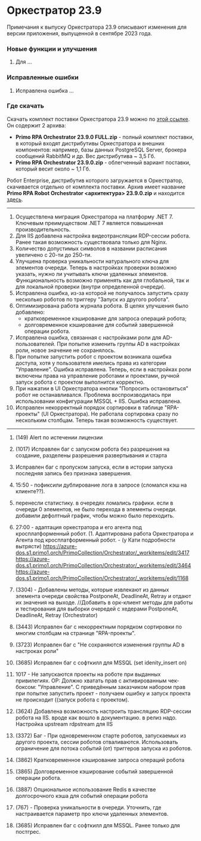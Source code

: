 # Оркестратор 23.9

Примечания к выпуску Оркестратора 23.9 описывают изменения для версии приложения, выпущенной в сентябре 2023 года.

### Новые функции и улучшения

1. Для ...


### Исправленные ошибки
1. Исправлена ошибка ...


### Где скачать

Скачать комплект поставки Оркестратора 23.9 можно по [этой ссылке](https://disk.primo-rpa.ru/index.php/s/primo?path=%2FRelease%2FOrchestrator). Он содержит 2 архива:
* **Primo RPA Orchestrator 23.9.0 FULL.zip** - полный комплект поставки, в который входят дистрибутивы Оркестратора и внешних компонентов: например, базы данных PostgreSQL Server, брокера сообщений RabbitMQ и др. Вес дистрибутива ~ 3,5 Гб.
* **Primo RPA Orchestrator 23.9.0.zip** - облегченный вариант поставки, который весит около ~ 1,1 Гб.

Робот Enterprise, дистрибутив которого загружается в Оркестратор, скачивается отдельно от комплекта поставки. Архив имеет название **Primo RPA Robot Orchestrator <архитектура> 23.9.0.zip** и находится [здесь](https://disk.primo-rpa.ru/index.php/s/primo?path=%2FRelease%2FRobot).



----------
1. Осуществлена миграция Оркестратора на платформу .NET 7. Ключевым преимуществом .NET 7 является повышенная производительность.
1. Для IIS добавлена настройка видеотрансляции RDP-сессии робота. Ранее такая возможность существовала только для Nginx.
1. Количество допустимых символов в названии расписания увеличено с 20-ти до 250-ти. 
1. Улучшена проверка уникальности натурального ключа для элементов очереди. Теперь в настройках проверки возможно указать, нужно ли учитывать ключи удаленных элементов. Функциональность возможно применять как для глобальной, так и для локальной проверки (внутри определенной очереди).
1. Исправлена ошибка, из-за которой не получалось запустить сразу несколько роботов по триггеру "Запуск из другого робота". 
1. Оптимизирована работа журнала робота. В целях улучшения было добавлено:
   * кратковременное кэширование для запроса операций робота;
   * долговременное кэширование для событий завершенной операции робота.
1. Исправлена ошибка, связанная с настройками роли для AD-пользователей. При попытке изменить группы AD в настройках роли, новое значение не сохранялось. 
1. При попытке запустить робот с проектом возникала ошибка доступа, хотя у пользователя имелись права из категории "Управление". Ошибка исправлена. Теперь, если в настройках роли включены права на управление роботами и проектами, ручной запуск робота с проектом выполнится корректно.
1. При нажатии в UI Оркестратора кнопки "Попросить остановиться" робот не останавливался. Проблема воспроизводилась при использовании конфигурации MSSQL + IIS. Ошибка исправлена.
1. Исправлен некорректный порядок сортировки в таблице "RPA-проекты" (UI Оркестратора). Не работала сортировка сразу по нескольким столбцам. Теперь такая возможность существует. 



---------------
1. (149) Alert по истечении лицензии
1. (1017) Исправлен баг с запуском робота без разрешения на создание, разделены разрешения развертывания и старта
1. Исправлен баг с пропуском запуска, если в истории запуска последняя запись без признака завершения.
1. 15:50 - пофиксили дублирование лога в запросе (сломался кэш на клиенте??). 
1. перенесли статистику. в очередях ломались графики. если в очереди 0 элементов, не было перехода в элементы очереди. добавили дефолтный график, чтобы можно было переходить.

1. 27:00 - адаптация оркестратора и его агента под кросплатформенный робот.  (1. Адаптирована работа Оркестратора и Агента под кросплатформенный робот.  - (у Кати подробности вытрясти)
https://azure-dos.s1.primo1.orch/PrimoCollection/Orchestrator/_workitems/edit/3417
https://azure-dos.s1.primo1.orch/PrimoCollection/Orchestrator/_workitems/edit/3464
https://azure-dos.s1.primo1.orch/PrimoCollection/Orchestrator/_workitems/edit/1168


1. (3304) - Добавлены методы, которые извлекают из данных элемента очереди свойства PostponeAt, DeadlineAt, Retray и отдают их значения на выходе.
//Добавить в орк-клиент методы для работы и тестирования для выборки очередей с хедерами PostponeAt, DeadlineAt, Retray (Orchestrator)
1. (3443) Исправлен баг с некорректным порядком сортировки по многим столбцам на странице "RPA-проекты".
1. (3723) Исправлен баг с "Не сохраняются изменения группы AD в настроках роли"
1. (3685) Исправлен баг с софткилл для MSSQL (set idenity_insert on)
1. 1017 - Не запускаются проекты на роботе при выданных привилегиях. ОР: Должно хватать прав с активированным чек-боксом: "Управление".  С приведённым заказчиком набором прав при попытке запустить проект - получаем ошибку и запуск проекта не происходит ((запуск робота с проектом).
1. (3624) Добавлена возможность настроить трансляцию RDP-сессии робота на IIS. вроде как вошло в документацию. в релиз надо.
Настройка upstream rdpstream для IIS
4. (3372) Баг - При одновременном старте роботов, запускаемых из другого проекта, сессии роботов отваливаются. Использовать ограничение для потока событий (от) триггеров запуска из роботов.
10. (3862) Кратковременное кэширование запроса операций робота
11. (3865) Долговременное кэширование событий завершенной операции робота.
1. (3887) Опциональное использование Redis в качестве долгосрочного кэша для событий операции робота
12. (767) - Проверка уникальности в очереди. Уточнить, где настраивается параметр про ключи удаленных элементов.
1. (3685) Исправлен баг с софткилл для MSSQL. Ранее только для постгрес.
